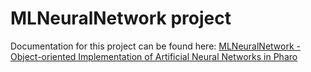 # MLNeuralNetwork project
Documentation for this project can be found here: [MLNeuralNetwork - Object-oriented Implementation of Artificial Neural Networks in Pharo](https://github.com/olekscode/MLNeuralNetwork-Doc)
